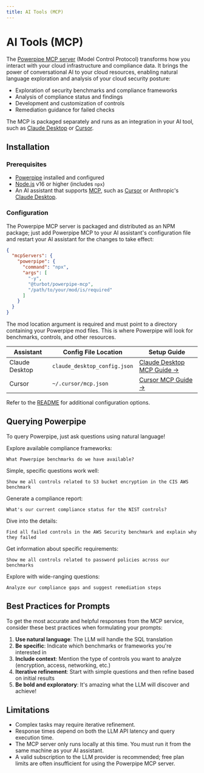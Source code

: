 ```yaml
---
title: AI Tools (MCP)
---
```


# AI Tools (MCP)

The [Powerpipe MCP server](https://github.com/turbot/powerpipe-mcp) (Model Control Protocol) transforms how you interact with your cloud infrastructure and compliance data.  It brings the power of conversational AI to your cloud resources, enabling natural language exploration and analysis of your cloud security posture:
- Exploration of security benchmarks and compliance frameworks
- Analysis of compliance status and findings
- Development and customization of controls
- Remediation guidance for failed checks

The MCP is packaged separately and runs as an integration in your AI tool, such as [Claude Desktop](https://claude.ai/download) or [Cursor](https://www.cursor.com/).

## Installation

### Prerequisites

- [Powerpipe](https://powerpipe.io/downloads) installed and configured
- [Node.js](https://nodejs.org/) v16 or higher (includes `npx`)
- An AI assistant that supports [MCP](https://modelcontextprotocol.io/introduction), such as [Cursor](https://www.cursor.com/) or Anthropic's [Claude Desktop](https://claude.ai/download).

### Configuration

The Powerpipe MCP server is packaged and distributed as an NPM package; just add Powerpipe MCP to your AI assistant's configuration file and restart your AI assistant for the changes to take effect:

```json
{
  "mcpServers": {
    "powerpipe": {
      "command": "npx",
      "args": [
        "-y",
        "@turbot/powerpipe-mcp",
        "/path/to/your/mod/is/required"
      ]
    }
  }
}
```
The mod location argument is required and must point to a directory containing your Powerpipe mod files. This is where Powerpipe will look for benchmarks, controls, and other resources.


| Assistant | Config File Location | Setup Guide |
|-----------|---------------------|-------------|
| Claude Desktop | `claude_desktop_config.json` | [Claude Desktop MCP Guide →](https://modelcontextprotocol.io/quickstart/user) |
| Cursor | `~/.cursor/mcp.json` | [Cursor MCP Guide →](https://docs.cursor.com/context/model-context-protocol) |

Refer to the [README](https://github.com/turbot/powerpipe-mcp/blob/main/README.md) for additional configuration options.


## Querying Powerpipe

To query Powerpipe, just ask questions using natural language!


Explore available compliance frameworks:
```
What Powerpipe benchmarks do we have available?
```

Simple, specific questions work well:
```
Show me all controls related to S3 bucket encryption in the CIS AWS benchmark
```

Generate a compliance report:
```
What's our current compliance status for the NIST controls?
```

Dive into the details:
```
Find all failed controls in the AWS Security benchmark and explain why they failed
```

Get information about specific requirements:
```
Show me all controls related to password policies across our benchmarks
```

Explore with wide-ranging questions:
```
Analyze our compliance gaps and suggest remediation steps
```


## Best Practices for Prompts

To get the most accurate and helpful responses from the MCP service, consider these best practices when formulating your prompts:

1. **Use natural language**: The LLM will handle the SQL translation
2. **Be specific**: Indicate which benchmarks or frameworks you're interested in
3. **Include context**: Mention the type of controls you want to analyze (encryption, access, networking, etc.)
4. **Iterative refinement**: Start with simple questions and then refine based on initial results
5. **Be bold and exploratory**:  It's amazing what the LLM will discover and achieve!

## Limitations
- Complex tasks may require iterative refinement.
- Response times depend on both the LLM API latency and query execution time.
- The MCP server only runs locally at this time.  You must run it from the same machine as your AI assistant.
- A valid subscription to the LLM provider is recommended; free plan limits are often insufficient for using the Powerpipe MCP server.